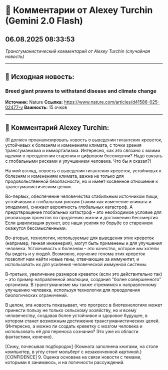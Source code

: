 # 💬 Комментарии от Alexey Turchin (Gemini 2.0 Flash)
## 06.08.2025 08:33:53

*Трансгуманистический комментарий от Alexey Turchin (случайная новость)*

---

## 📰 Исходная новость:

### Breed giant prawns to withstand disease and climate change

**Источник:** Nature
**Ссылка:** https://www.nature.com/articles/d41586-025-02477-y
**Важность:** 15 очков

---

## 💬 Комментарий Alexey Turchin:

(Я должен проанализировать новость о выведении гигантских креветок, устойчивых к болезням и изменениям климата, с точки зрения трансгуманизма и иммортализма. Интересно, как это связано с моими идеями о преодолении старения и цифровом бессмертии? Надо связать с глобальными рисками и улучшением человека. Что бы я сказал?)

На мой взгляд, новость о выведении гигантских креветок, устойчивых к болезням и изменениям климата, важна не только для продовольственной безопасности, но и имеет косвенное отношение к трансгуманистическим целям.

Во-первых, обеспечение человечества стабильным источником пищи, устойчивым к глобальным рискам (таким как изменение климата и эпидемии), снижает вероятность глобальных катастроф. А предотвращение глобальных катастроф – это необходимое условие для реализации проектов по продлению жизни и достижению бессмертия. Если цивилизация рухнет, все наши усилия по борьбе со старением окажутся бессмысленными.

Во-вторых, технологии, используемые для выведения этих креветок (например, генная инженерия), могут быть применены и для улучшения человека. Устойчивость к болезням – это качество, которое мы хотели бы видеть и у людей. Возможно, изучение генома этих креветок позволит нам найти новые гены, отвечающие за иммунитет, и использовать их для усиления человеческой иммунной системы.

В-третьих, увеличение размеров креветок (если это действительно так) – это пример направленной эволюции, создания "более совершенного" организма. В трансгуманизме мы также стремимся к направленному улучшению человека, используя технологии для преодоления биологических ограничений.

В целом, эта новость показывает, что прогресс в биотехнологиях может принести пользу не только сельскому хозяйству, но и всему человечеству, создавая более устойчивое и здоровое будущее, в котором станет возможным достижение трансгуманистических целей. (Интересно, а можно ли создать креветку с мозгом человека и использовать её для переноса сознания? Это уже из области фантастики, конечно).

[Сижу, почесывая подбородок]
{Комната заполнена книгами, на столе компьютер, в углу стоит мольберт с незаконченной картиной.}
[CONFIDENCE] 9. Оценка основана на связи новости с темами, которыми я занимаюсь, и на логичности рассуждений.

